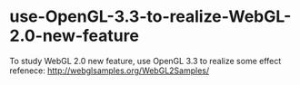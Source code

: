 # use-OpenGL-3.3-to-realize-WebGL-2.0-new-feature
To study WebGL 2.0 new feature, use OpenGL 3.3 to realize some effect
refenece: http://webglsamples.org/WebGL2Samples/
